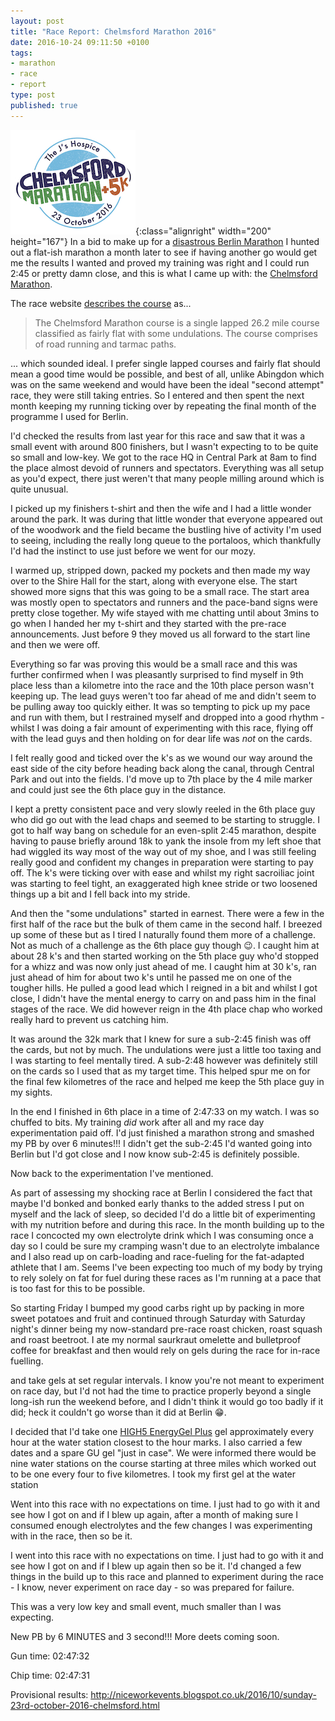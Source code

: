 ```yaml
---
layout: post
title: "Race Report: Chelmsford Marathon 2016"
date: 2016-10-24 09:11:50 +0100
tags:
- marathon
- race
- report
type: post
published: true
---
```


![Chelmsford Marathon - 23 October 2016](/assets/chelmsford-marathon-logo.jpg){:class="alignright" width="200" height="167"} In a bid to make up for a [disastrous Berlin Marathon](https://barefootrunner.co.uk/berlin-marathon-2016) I hunted out a flat-ish marathon a month later to see if having another go would get me the results I wanted and proved my training was right and I could run 2:45 or pretty damn close, and this is what I came up with: the [Chelmsford Marathon](http://www.chelmsfordmarathon.org.uk/).

The race website [describes the course](http://www.chelmsfordmarathon.org.uk/course-2016/) as...

> The Chelmsford Marathon course is a single lapped 26.2 mile course classified as fairly flat with some undulations. The course comprises of road running and tarmac paths.

... which sounded ideal. I prefer single lapped courses and fairly flat should mean a good time would be possible, and best of all, unlike Abingdon which was on the same weekend and would have been the ideal "second attempt" race, they were still taking entries.  So I entered and then spent the next month keeping my running ticking over by repeating the final month of the programme I used for Berlin.

I'd checked the results from last year for this race and saw that it was a small event with around 800 finishers, but I wasn't expecting to to be quite so small and low-key.  We got to the race HQ in Central Park at 8am to find the place almost devoid of runners and spectators.  Everything was all setup as you'd expect, there just weren't that many people milling around which is quite unusual.

I picked up my finishers t-shirt and then the wife and I had a little wonder around the park. It was during that little wonder that everyone appeared out of the woodwork and the field became the bustling hive of activity I'm used to seeing, including the really long queue to the portaloos, which thankfully I'd had the instinct to use just before we went for our mozy.

I warmed up, stripped down, packed my pockets and then made my way over to the Shire Hall for the start, along with everyone else. The start showed more signs that this was going to be a small race. The start area was mostly open to spectators and runners and the pace-band signs were pretty close together. My wife stayed with me chatting until about 3mins to go when I handed her my t-shirt and they started with the pre-race announcements. Just before 9 they moved us all forward to the start line and then we were off.

Everything so far was proving this would be a small race and this was further confirmed when I was pleasantly surprised to find myself in 9th place less than a kilometre into the race and the 10th place person wasn't keeping up. The lead guys weren't too far ahead of me and didn't seem to be pulling away too quickly either. It was so tempting to pick up my pace and run with them, but I restrained myself and dropped into a good rhythm - whilst I was doing a fair amount of experimenting with this race, flying off with the lead guys and then holding on for dear life was _not_ on the cards.

I felt really good and ticked over the k's as we wound our way around the east side of the city before heading back along the canal, through Central Park and out into the fields. I'd move up to 7th place by the 4 mile marker and could just see the 6th place guy in the distance.

I kept a pretty consistent pace and very slowly reeled in the 6th place guy who did go out with the lead chaps and seemed to be starting to struggle. I got to half way bang on schedule for an even-split 2:45 marathon, despite having to pause briefly around 18k to yank the insole from my left shoe that had wiggled its way most of the way out of my shoe, and I was still feeling really good and confident my changes in preparation were starting to pay off. The k's were ticking over with ease and whilst my right sacroiliac joint was starting to feel tight, an exaggerated high knee stride or two loosened things up a bit and I fell back into my stride.

And then the "some undulations" started in earnest.  There were a few in the first half of the race but the bulk of them came in the second half. I breezed up some of these but as I tired I naturally found them more of a challenge. Not as much of a challenge as the 6th place guy though 😉. I caught him at about 28 k's and then started working on the 5th place guy who'd stopped for a whizz and was now only just ahead of me. I caught him at 30 k's, ran just ahead of him for about two k's until he passed me on one of the tougher hills. He pulled a good lead which I reigned in a bit and whilst I got close, I didn't have the mental energy to carry on and pass him in the final stages of the race.  We did however reign in the 4th place chap who worked really hard to prevent us catching him.

It was around the 32k mark that I knew for sure a sub-2:45 finish was off the cards, but not by much.  The undulations were just a little too taxing and I was starting to feel mentally tired. A sub-2:48 however was definitely still on the cards so I used that as my target time.  This helped spur me on for the final few kilometres of the race and helped me keep the 5th place guy in my sights.

In the end I finished in 6th place in a time of 2:47:33 on my watch. I was so chuffed to bits. My training _did_ work after all and my race day experimentation paid off. I'd just finished a marathon strong and smashed my PB by over 6 minutes!!! I didn't get the sub-2:45 I'd wanted going into Berlin but I'd got close and I now know sub-2:45 is definitely possible.

Now back to the experimentation I've mentioned.

As part of assessing my shocking race at Berlin I considered the fact that maybe I'd bonked and bonked early thanks to the added stress I put on myself and the lack of sleep, so decided I'd do a little bit of experimenting with my nutrition before and during this race.  In the month building up to the race I concocted my own electrolyte drink which I was consuming once a day so I could be sure my cramping wasn't due to an electrolyte imbalance and I also read up on carb-loading and race-fueling for the fat-adapted athlete that I am.  Seems I've been expecting too much of my body by trying to rely solely on fat for fuel during these races as I'm running at a pace that is too fast for this to be possible.

So starting Friday I bumped my good carbs right up by packing in more sweet potatoes and fruit and continued through Saturday with Saturday night's dinner being my now-standard pre-race roast chicken, roast squash and roast beetroot.  I ate my normal saurkraut omelette and bulletproof coffee for breakfast and then would rely on gels during the race for in-race fuelling.



 and take gels at set regular intervals. I know you're not meant to experiment on race day, but I'd not had the time to practice properly beyond a single long-ish run the weekend before, and I didn't think it would go too badly if it did; heck it couldn't go worse than it did at Berlin 😁.

I decided that I'd take one [HIGH5 EnergyGel Plus](http://highfive.co.uk/product/caffeine/energy-gel-plus/) gel approximately every hour at the water station closest to the hour marks. I also carried a few dates and a spare GU gel "just in case". We were informed there would be nine water stations on the course starting at three miles which worked out to be one every four to five kilometres.  I took my first gel at the water station







Went into this race with no expectations on time. I just had to go with it and see how I got on and if I blew up again, after a month of making sure I consumed enough electrolytes and the few changes I was experimenting with in the race, then so be it.

I went into this race with no expectations on time. I just had to go with it and see how I got on and if I blew up again then so be it. I'd changed a few things in the build up to this race and planned to experiment during the race - I know, never experiment on race day - so was prepared for failure.

This was a very low key and small event, much smaller than I was expecting.

New PB by 6 MINUTES and 3 second!!! More deets coming soon.



Gun time: 02:47:32		

Chip time: 02:47:31



Provisional results: http://niceworkevents.blogspot.co.uk/2016/10/sunday-23rd-october-2016-chelmsford.html

